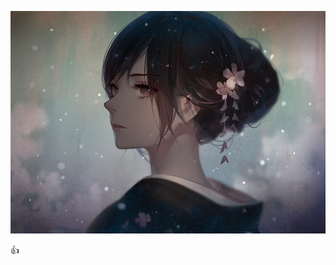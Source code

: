 ![Image of Zhi zi](https://raw.githubusercontent.com/dasiky/markdown-portfolio/master/_includes/illust_52520072_20170925_220624.png)

:+1:
